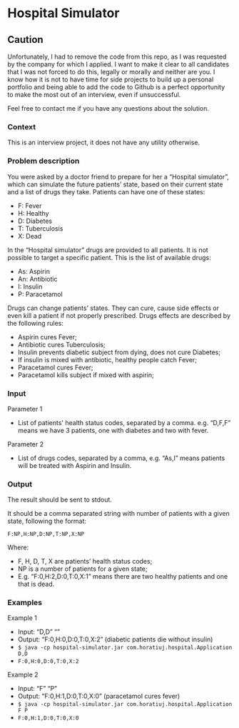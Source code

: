 # Hospital Simulator

## Caution ##

Unfortunately, I had to remove the code from this repo, as I was requested by the company for which I applied.
I want to make it clear to all candidates that I was not forced to do this, legally or morally and neither are you. 
I know how it is not to have time for side projects to build up a personal portfolio and being able to add the code to Github is a perfect opportunity to make the most out of an interview, even if unsuccessful.

Feel free to contact me if you have any questions about the solution.

### Context

This is an interview project, it does not have any utility otherwise.

### Problem description

You were asked by a doctor friend to prepare for her a “Hospital simulator”, which can
simulate the future patients’ state, based on their current state and a list of drugs they take.
Patients can have one of these states:
- F: Fever
- H: Healthy
- D: Diabetes
- T: Tuberculosis
- X: Dead

In the “Hospital simulator” drugs are provided to all patients. It is not possible to target a
specific patient. This is the list of available drugs:
- As: Aspirin
- An: Antibiotic
- I: Insulin
- P: Paracetamol

Drugs can change patients’ states. They can cure, cause side effects or even kill a patient if
not properly prescribed.
Drugs effects are described by the following rules:
- Aspirin cures Fever;
- Antibiotic cures Tuberculosis;
- Insulin prevents diabetic subject from dying, does not cure Diabetes;
- If insulin is mixed with antibiotic, healthy people catch Fever;
- Paracetamol cures Fever;
- Paracetamol kills subject if mixed with aspirin;

### Input

Parameter 1
 - List of patients' health status codes, separated by a comma. e.g. “D,F,F” means we have 3
patients, one with diabetes and two with fever.

Parameter 2
 - List of drugs codes, separated by a comma, e.g. “As,I” means patients will be treated with
Aspirin and Insulin.

### Output

The result should be sent to stdout.

It should be a comma separated string with number of patients with a given state, following
the format:

```F:NP,H:NP,D:NP,T:NP,X:NP```

Where:
- F, H, D, T, X are patients’ health status codes;
- NP is a number of patients for a given state;
- E.g. “F:0,H:2,D:0,T:0,X:1” means there are two healthy patients and one that is dead.

### Examples

Example 1
- Input: “D,D” “”
- Output: “F:0,H:0,D:0,T:0,X:2” (diabetic patients die without insulin)
- ```$ java -cp hospital-simulator.jar com.horatiuj.hospital.Application D,D```
- ```F:0,H:0,D:0,T:0,X:2```

Example 2 
- Input: “F” “P”
- Output: “F:0,H:1,D:0,T:0,X:0” (paracetamol cures fever)
- ```$ java -cp hospital-simulator.jar com.horatiuj.hospital.Application F P```
- ```F:0,H:1,D:0,T:0,X:0```
